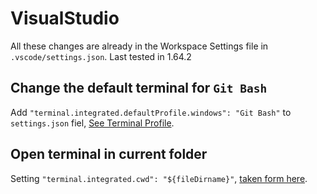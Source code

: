 # VisualStudio
All these changes are already in the Workspace Settings file in `.vscode/settings.json`.
Last tested in 1.64.2

## Change the default terminal for `Git Bash`
Add `"terminal.integrated.defaultProfile.windows": "Git Bash"` to `settings.json` fiel, [See Terminal Profile](https://code.visualstudio.com/docs/editor/integrated-terminal#_terminal-profiles).

## Open terminal in current folder
Setting `"terminal.integrated.cwd": "${fileDirname}"`, [taken form here](https://stackoverflow.com/a/68085549/2938519).
